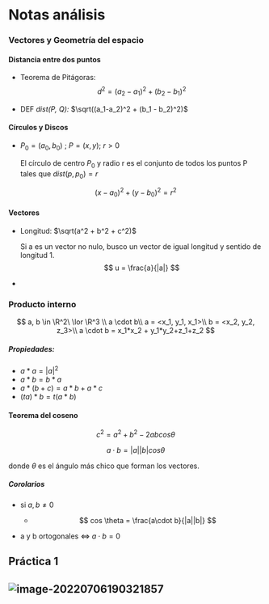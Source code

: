 # Notas análisis

### Vectores y Geometría del espacio

#### Distancia entre dos puntos

* Teorema de Pitágoras:
	$$
	d^2 = (a_2 - a_1)^2 + (b_2 - b_1)^2
	$$

+ DEF *dist(P, Q):* $\sqrt((a_1-a_2)^2 + (b_1 - b_2)^2)$

#### Círculos y Discos

* $P_0 = (a_0, b_0)$ ; $P = (x, y)$; $r > 0$

  El círculo de centro $P_0$ y radio r es el conjunto de todos los puntos P tales que $dist(p, p_0) = r$

$$
(x-a_0)^2 + (y-b_0)^2 = r^2
$$

#### Vectores

* Longitud: $\sqrt(a^2 + b^2 + c^2)$

  Si a es un vector no nulo, busco un vector de igual longitud y sentido de longitud 1. 
  $$
  u = \frac{a}{|a|}
  $$
  
* 

### Producto interno

$$
a, b \in \R^2\ \lor \R^3 \\
a \cdot b\\
a = <x_1, y_1, x_1>\\
b = <x_2, y_2, z_3>\\
a \cdot b = x_1*x_2 + y_1*y_2+z_1+z_2
$$

##### Propiedades:

* $a*a = |a| ^2$
* $a*b = b*a$
* $a*(b+c) = a*b + a*c$
* $(ta)*b = t(a*b)$

#### Teorema del coseno

$$
c^2 = a^2 + b^2 - 2 a b cos\theta
$$

$$
a \cdot b = |a||b|cos\theta
$$

donde $\theta$ es el ángulo más chico que forman los vectores.

##### Corolarios

* si $a, b \neq 0$

  * $$
    cos \theta = \frac{a\cdot b}{|a||b|}
    $$

* a y b ortogonales $\iff$ $a\cdot b = 0$

## Práctica 1

## ![image-20220706190321857](/home/juli/.config/Typora/typora-user-images/image-20220706190321857.png)

